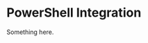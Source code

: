 [title]: # (PowerShell Integration)
[tags]: # (XXX)
[priority]: # (6073)
# PowerShell Integration
Something here.
